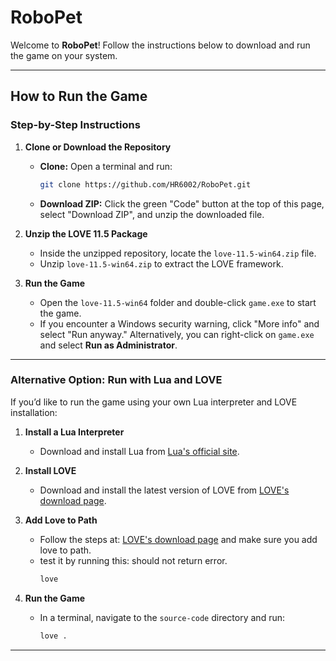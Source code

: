 # RoboPet

Welcome to **RoboPet**! Follow the instructions below to download and run the game on your system.

---

## How to Run the Game

### Step-by-Step Instructions

1. **Clone or Download the Repository**  
   - **Clone:** Open a terminal and run:
     ```bash
     git clone https://github.com/HR6002/RoboPet.git
     ```
   - **Download ZIP:** Click the green "Code" button at the top of this page, select "Download ZIP", and unzip the downloaded file.

2. **Unzip the LOVE 11.5 Package**  
   - Inside the unzipped repository, locate the `love-11.5-win64.zip` file.
   - Unzip `love-11.5-win64.zip` to extract the LOVE framework.

3. **Run the Game**  
   - Open the `love-11.5-win64` folder and double-click `game.exe` to start the game.
   - If you encounter a Windows security warning, click "More info" and select "Run anyway." Alternatively, you can right-click on `game.exe` and select **Run as Administrator**.

---

### Alternative Option: Run with Lua and LOVE

If you’d like to run the game using your own Lua interpreter and LOVE installation:

1. **Install a Lua Interpreter**  
   - Download and install Lua from [Lua's official site](https://www.lua.org/download.html).

2. **Install LOVE**  
   - Download and install the latest version of LOVE from [LOVE's download page](https://love2d.org/#download).

2. **Add Love to Path**  
   - Follow the steps at: [LOVE's download page](https://love2d.org/#download) and make sure you add love to path.
   - test it by running this: should not return error. 
      ```bash
     love
     ```
      

3. **Run the Game**  
   - In a terminal, navigate to the `source-code` directory and run:
     ```bash
     love .
     ```

---


